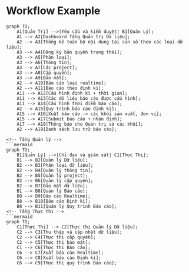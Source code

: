 # Workflow Example

<!-- Tầng Quản trị -->
```mermaid
graph TD;
    A1[Quản Trị] -->|Yêu cầu và kiểm duyệt| B1[Quản Lý];
    A1 --> A2[Dashboard Tầng Quản trị Dữ liệu];
    A2 --> A3[Thống kê toàn bộ nội dung tài sản số theo các loại dữ liệu];
    A3 --> A4[Đăng ký bản quyền trạng thái];
    A3 --> A5[Phân loại];
    A3 --> A6[Thông tin];
    A3 --> A7[Các project];
    A3 --> A8[Cấp quyền];
    A3 --> A9[Bảo mật];
    A2 --> A10[Báo cáo loại realtime];
    A2 --> A11[Báo cáo theo định kì];
    A11 --> A12[Cấu hình định kì + thời gian];
    A11 --> A13[Các dữ liệu báo cáo được cấu hình];
    A11 --> A14[Cấu hình thời điểm báo cáo];
    A2 --> A15[Quy trình báo cáo định kì];
    A15 --> A16[Xuất báo cáo -> các khối sản xuất, đơn vị];
    A15 --> A17[Submit báo cáo + nhận định];
    A17 --> A18[Thông báo cho Quản trị và các khối];
    A2 --> A19[Danh sách lưu trữ báo cáo];

<!-- Tầng Quản lý -->
```mermaid
graph TD;
    B1[Quản Lý] -->|Chỉ đạo và giám sát| C1[Thực Thi];
    B1 --> B2[Quản lý Dữ liệu];
    B2 --> B3[Phân loại dữ liệu];
    B2 --> B4[Quản lý thông tin];
    B2 --> B5[Quản lý project];
    B2 --> B6[Quản lý cấp quyền];
    B2 --> B7[Bảo mật dữ liệu];
    B1 --> B8[Quản lý Báo cáo];
    B8 --> B9[Báo cáo Realtime];
    B8 --> B10[Báo cáo Định kì];
    B8 --> B11[Quản lý Quy trình Báo cáo];
<!-- Tầng Thực thi -->
```mermaid
graph TD;
    C1[Thực Thi] --> C2[Thực thi Quản lý Dữ liệu];
    C2 --> C3[Thu thập và cập nhật dữ liệu];
    C2 --> C4[Thực thi cấp quyền];
    C2 --> C5[Thực thi bảo mật];
    C1 --> C6[Thực thi Báo cáo];
    C6 --> C7[Xuất báo cáo Realtime];
    C6 --> C8[Xuất báo cáo Định kì];
    C6 --> C9[Thực thi quy trình Báo cáo];



